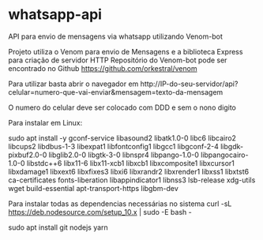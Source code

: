 # whatsapp-api
API para envio de mensagens via whatsapp utilizando Venom-bot

Projeto utiliza o Venom para envio de Mensagens e a biblioteca Express para criação de servidor HTTP
Repositório do Venom-bot pode ser encontrado no Github https://github.com/orkestral/venom

Para utilizar basta abrir o navegador em http://IP-do-seu-servidor/api?celular=numero-que-vai-enviar&mensagem=texto-da-mensagem

O numero do celular deve ser colocado com DDD e sem o nono digito
    
Para instalar em Linux:

sudo apt install -y gconf-service libasound2 libatk1.0-0 libc6 libcairo2 libcups2 libdbus-1-3 libexpat1 libfontconfig1 libgcc1 
libgconf-2-4 libgdk-pixbuf2.0-0 libglib2.0-0 libgtk-3-0 libnspr4 libpango-1.0-0 libpangocairo-1.0-0 libstdc++6 libx11-6 libx11-xcb1 
libxcb1 libxcomposite1 libxcursor1 libxdamage1 libxext6 libxfixes3 libxi6 libxrandr2 libxrender1 libxss1 libxtst6 ca-certificates 
fonts-liberation libappindicator1 libnss3 lsb-release xdg-utils wget build-essential apt-transport-https libgbm-dev

Para instalar todas as dependencias necessárias no sistema
curl -sL https://deb.nodesource.com/setup_10.x | sudo -E bash -

sudo apt install git nodejs yarn

